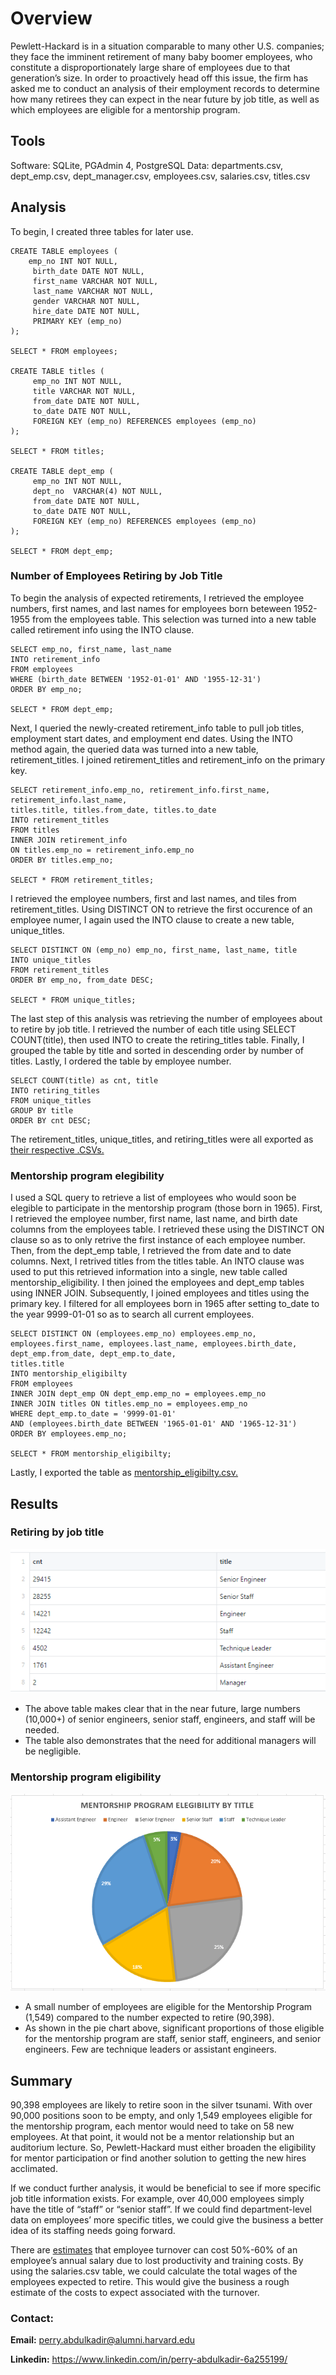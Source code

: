 # Overview
Pewlett-Hackard is in a situation comparable to many other U.S. companies; they face the imminent retirement of many baby boomer employees, who constitute a disproportionately large share of employees due to that generation’s size. In order to proactively head off this issue, the firm has asked me to conduct an analysis of their employment records to determine how many retirees they can expect in the near future by job title, as well as which employees are eligible for a mentorship program.

## Tools
Software: SQLite, PGAdmin 4, PostgreSQL
Data: departments.csv, dept_emp.csv, dept_manager.csv, employees.csv, salaries.csv, titles.csv

## Analysis 

To begin, I created three tables for later use. 

```
CREATE TABLE employees (
	emp_no INT NOT NULL,
     birth_date DATE NOT NULL,
     first_name VARCHAR NOT NULL,
     last_name VARCHAR NOT NULL,
     gender VARCHAR NOT NULL,
     hire_date DATE NOT NULL,
     PRIMARY KEY (emp_no)
);

SELECT * FROM employees;

CREATE TABLE titles (
	 emp_no INT NOT NULL,
	 title VARCHAR NOT NULL,
     from_date DATE NOT NULL,
	 to_date DATE NOT NULL,
	 FOREIGN KEY (emp_no) REFERENCES employees (emp_no)
);

SELECT * FROM titles;

CREATE TABLE dept_emp (
	 emp_no INT NOT NULL,
	 dept_no  VARCHAR(4) NOT NULL,
     from_date DATE NOT NULL,
	 to_date DATE NOT NULL,
	 FOREIGN KEY (emp_no) REFERENCES employees (emp_no)
);

SELECT * FROM dept_emp;
```


### Number of Employees Retiring by Job Title

To begin the analysis of expected retirements, I retrieved the employee numbers, first names, and last names for employees born beteween 1952-1955 from the employees table. This selection was turned into a new table called retirement info using the INTO clause. 

```
SELECT emp_no, first_name, last_name
INTO retirement_info
FROM employees
WHERE (birth_date BETWEEN '1952-01-01' AND '1955-12-31')
ORDER BY emp_no;

SELECT * FROM dept_emp;
```

Next, I queried the newly-created retirement_info table to pull job titles, employment start dates, and employment end dates. Using the INTO method again, the queried data was turned into a new table, retirement_titles. I joined retirement_titles and retirement_info on the primary key. 

```
SELECT retirement_info.emp_no, retirement_info.first_name, retirement_info.last_name, 
titles.title, titles.from_date, titles.to_date
INTO retirement_titles
FROM titles
INNER JOIN retirement_info
ON titles.emp_no = retirement_info.emp_no
ORDER BY titles.emp_no;

SELECT * FROM retirement_titles;
```

I retrieved the employee numbers, first and last names, and tiles from retirement_titles. Using DISTINCT ON to retrieve the first occurence of an employee numer, I again used the INTO clause to create a new table, unique_titles.

```
SELECT DISTINCT ON (emp_no) emp_no, first_name, last_name, title
INTO unique_titles
FROM retirement_titles
ORDER BY emp_no, from_date DESC;

SELECT * FROM unique_titles;
```

The last step of this analysis was retrieving the number of employees about to retire by job title. I retrieved the number of each title using SELECT COUNT(title), then used INTO to create the retiring_titles table. Finally, I grouped the table by title and sorted in descending order by number of titles. Lastly, I ordered the table by employee number.

```
SELECT COUNT(title) as cnt, title 
INTO retiring_titles
FROM unique_titles
GROUP BY title
ORDER BY cnt DESC;
```
The retirement_titles, unique_titles, and retiring_titles were all exported as [their respective .CSVs.](https://github.com/perryabdulkadir/Pewlett-Hackard-Analysis/tree/main/Data)

### Mentorship program elegibility 

I used a SQL query to retrieve a list of employees who would soon be elegible to participate in the mentorship program (those born in 1965). First, I retrieved the employee number, first name, last name, and birth date columns from the employees table. I retrieved these using the DISTINCT ON clause so as to only retrive the first instance of each employee number. Then, from the dept_emp table, I retrieved the from date and to date columns. Next, I retrived titles from the titles table. An INTO clause was used to put this retrieved information into a single, new table called mentorship_eligibility. I then joined the employees and dept_emp tables using INNER JOIN. Subsequently, I joined employees and titles using the primary key. I filtered for all employees born in 1965 after setting to_date to the year 9999-01-01 so as to search all current employees. 

```
SELECT DISTINCT ON (employees.emp_no) employees.emp_no, employees.first_name, employees.last_name, employees.birth_date,
dept_emp.from_date, dept_emp.to_date,
titles.title
INTO mentorship_eligibilty
FROM employees
INNER JOIN dept_emp ON dept_emp.emp_no = employees.emp_no
INNER JOIN titles ON titles.emp_no = employees.emp_no
WHERE dept_emp.to_date = '9999-01-01'
AND (employees.birth_date BETWEEN '1965-01-01' AND '1965-12-31')
ORDER BY employees.emp_no;

SELECT * FROM mentorship_eligibilty;
```
Lastly, I exported the table as [mentorship_eligibilty.csv.](https://github.com/perryabdulkadir/Pewlett-Hackard-Analysis/blob/main/Data/mentorship_eligibilty.csv)


## Results
### Retiring by job title

![retiring_titles.PNG](Resources/retiring_titles.PNG)

* The above table makes clear that in the near future, large numbers (10,000+) of senior engineers, senior staff, engineers, and staff will be needed. 
* The table also demonstrates that the need for additional managers will be negligible. 

### Mentorship program eligibility 

![ mentorship_pie_chart.PNG](Resources/mentorship_pie_chart.PNG)


* A small number of employees are eligible for the Mentorship Program (1,549) compared to the number expected to retire (90,398).
* As shown in the pie chart above, significant proportions of those eligible for the mentorship program are staff, senior staff, engineers, and senior engineers. Few are technique leaders or assistant engineers.

## Summary
90,398 employees are likely to retire soon in the silver tsunami. With over 90,000 positions soon to be empty, and only 1,549 employees eligible for the mentorship program, each mentor would need to take on 58 new employees. At that point, it would not be a mentor relationship but an auditorium lecture. So, Pewlett-Hackard must either broaden the eligibility for mentor participation or find another solution to getting the new hires acclimated. 

If we conduct further analysis, it would be beneficial to see if more specific job title information exists. For example, over 40,000 employees simply have the title of “staff” or “senior staff”. If we could find department-level data on employees’ more specific titles, we could give the business a better idea of its staffing needs going forward. 

There are [estimates](https://partners.pennfoster.edu/blog/2015/september/the-cost-of-hiring-the-perfect-candidate-vs,-d-,-training-an-existing-employee) that employee turnover can cost 50%-60% of an employee’s annual salary due to lost productivity and training costs. By using the salaries.csv table, we could calculate the total wages of the employees expected to retire. This would give the business a rough estimate of the costs to expect associated with the turnover. 


### **Contact:**

**Email:** perry.abdulkadir@alumni.harvard.edu

**Linkedin:** https://www.linkedin.com/in/perry-abdulkadir-6a255199/

